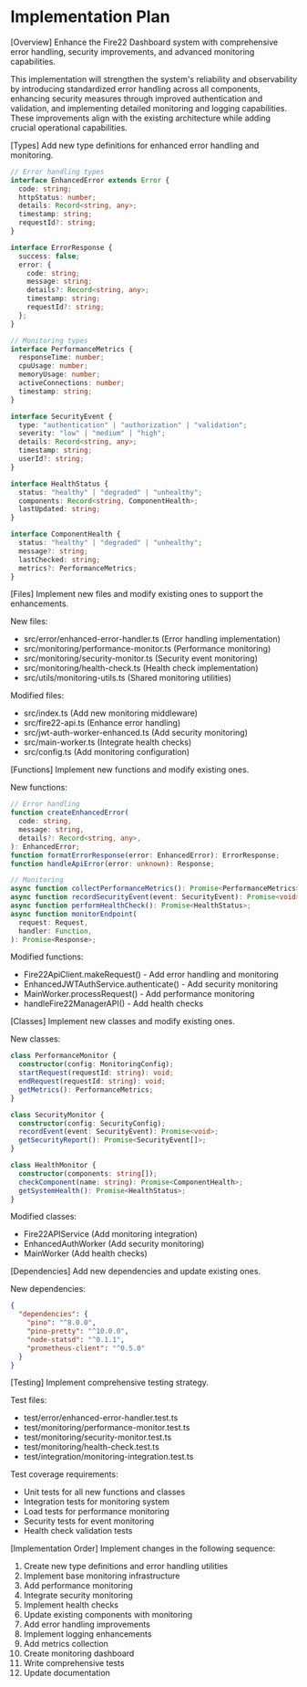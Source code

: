 # Implementation Plan

[Overview]
Enhance the Fire22 Dashboard system with comprehensive error handling, security improvements, and advanced monitoring capabilities.

This implementation will strengthen the system's reliability and observability by introducing standardized error handling across all components, enhancing security measures through improved authentication and validation, and implementing detailed monitoring and logging capabilities. These improvements align with the existing architecture while adding crucial operational capabilities.

[Types]
Add new type definitions for enhanced error handling and monitoring.

```typescript
// Error handling types
interface EnhancedError extends Error {
  code: string;
  httpStatus: number;
  details: Record<string, any>;
  timestamp: string;
  requestId?: string;
}

interface ErrorResponse {
  success: false;
  error: {
    code: string;
    message: string;
    details?: Record<string, any>;
    timestamp: string;
    requestId?: string;
  };
}

// Monitoring types
interface PerformanceMetrics {
  responseTime: number;
  cpuUsage: number;
  memoryUsage: number;
  activeConnections: number;
  timestamp: string;
}

interface SecurityEvent {
  type: "authentication" | "authorization" | "validation";
  severity: "low" | "medium" | "high";
  details: Record<string, any>;
  timestamp: string;
  userId?: string;
}

interface HealthStatus {
  status: "healthy" | "degraded" | "unhealthy";
  components: Record<string, ComponentHealth>;
  lastUpdated: string;
}

interface ComponentHealth {
  status: "healthy" | "degraded" | "unhealthy";
  message?: string;
  lastChecked: string;
  metrics?: PerformanceMetrics;
}
```

[Files]
Implement new files and modify existing ones to support the enhancements.

New files:

- src/error/enhanced-error-handler.ts (Error handling implementation)
- src/monitoring/performance-monitor.ts (Performance monitoring)
- src/monitoring/security-monitor.ts (Security event monitoring)
- src/monitoring/health-check.ts (Health check implementation)
- src/utils/monitoring-utils.ts (Shared monitoring utilities)

Modified files:

- src/index.ts (Add new monitoring middleware)
- src/fire22-api.ts (Enhance error handling)
- src/jwt-auth-worker-enhanced.ts (Add security monitoring)
- src/main-worker.ts (Integrate health checks)
- src/config.ts (Add monitoring configuration)

[Functions]
Implement new functions and modify existing ones.

New functions:

```typescript
// Error handling
function createEnhancedError(
  code: string,
  message: string,
  details?: Record<string, any>,
): EnhancedError;
function formatErrorResponse(error: EnhancedError): ErrorResponse;
function handleApiError(error: unknown): Response;

// Monitoring
async function collectPerformanceMetrics(): Promise<PerformanceMetrics>;
async function recordSecurityEvent(event: SecurityEvent): Promise<void>;
async function performHealthCheck(): Promise<HealthStatus>;
async function monitorEndpoint(
  request: Request,
  handler: Function,
): Promise<Response>;
```

Modified functions:

- Fire22ApiClient.makeRequest() - Add error handling and monitoring
- EnhancedJWTAuthService.authenticate() - Add security monitoring
- MainWorker.processRequest() - Add performance monitoring
- handleFire22ManagerAPI() - Add health checks

[Classes]
Implement new classes and modify existing ones.

New classes:

```typescript
class PerformanceMonitor {
  constructor(config: MonitoringConfig);
  startRequest(requestId: string): void;
  endRequest(requestId: string): void;
  getMetrics(): PerformanceMetrics;
}

class SecurityMonitor {
  constructor(config: SecurityConfig);
  recordEvent(event: SecurityEvent): Promise<void>;
  getSecurityReport(): Promise<SecurityEvent[]>;
}

class HealthMonitor {
  constructor(components: string[]);
  checkComponent(name: string): Promise<ComponentHealth>;
  getSystemHealth(): Promise<HealthStatus>;
}
```

Modified classes:

- Fire22APIService (Add monitoring integration)
- EnhancedAuthWorker (Add security monitoring)
- MainWorker (Add health checks)

[Dependencies]
Add new dependencies and update existing ones.

New dependencies:

```json
{
  "dependencies": {
    "pino": "^8.0.0",
    "pino-pretty": "^10.0.0",
    "node-statsd": "^0.1.1",
    "prometheus-client": "^0.5.0"
  }
}
```

[Testing]
Implement comprehensive testing strategy.

Test files:

- test/error/enhanced-error-handler.test.ts
- test/monitoring/performance-monitor.test.ts
- test/monitoring/security-monitor.test.ts
- test/monitoring/health-check.test.ts
- test/integration/monitoring-integration.test.ts

Test coverage requirements:

- Unit tests for all new functions and classes
- Integration tests for monitoring system
- Load tests for performance monitoring
- Security tests for event monitoring
- Health check validation tests

[Implementation Order]
Implement changes in the following sequence:

1. Create new type definitions and error handling utilities
2. Implement base monitoring infrastructure
3. Add performance monitoring
4. Integrate security monitoring
5. Implement health checks
6. Update existing components with monitoring
7. Add error handling improvements
8. Implement logging enhancements
9. Add metrics collection
10. Create monitoring dashboard
11. Write comprehensive tests
12. Update documentation
